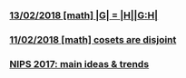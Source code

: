 ### [13/02/2018 \[math\] |G| = |H||G:H| ](/math/lagrange_group.html)
### [11/02/2018 \[math\] cosets are disjoint](/math/cosets_are_disjoint.html)
### [NIPS 2017: main ideas & trends](/overviews/28122017-nips2017-overview.md)